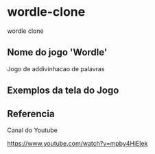 # wordle-clone
wordle clone

## Nome do jogo 'Wordle'

Jogo de addivinhacao de palavras



## Exemplos da tela do Jogo


## Referencia
Canal do Youtube

https://www.youtube.com/watch?v=mpby4HiElek


